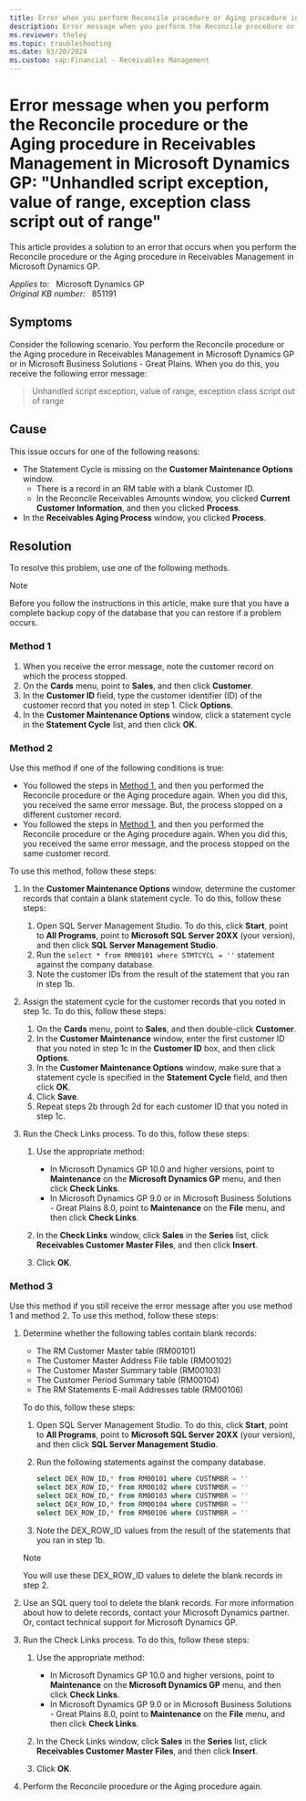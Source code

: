 ```yaml
---
title: Error when you perform Reconcile procedure or Aging procedure in Receivables Management in Microsoft Dynamics GP
description: Error message when you perform the Reconcile procedure or the Aging procedure in Receivables Management in Microsoft Dynamics GP.
ms.reviewer: theley
ms.topic: troubleshooting
ms.date: 03/20/2024
ms.custom: sap:Financial - Receivables Management
---
```

# Error message when you perform the Reconcile procedure or the Aging procedure in Receivables Management in Microsoft Dynamics GP: "Unhandled script exception, value of range, exception class script out of range"

This article provides a solution to an error that occurs when you perform the Reconcile procedure or the Aging procedure in Receivables Management in Microsoft Dynamics GP.

_Applies to:_ &nbsp; Microsoft Dynamics GP  
_Original KB number:_ &nbsp; 851191

## Symptoms

Consider the following scenario. You perform the Reconcile procedure or the Aging procedure in Receivables Management in Microsoft Dynamics GP or in Microsoft Business Solutions - Great Plains. When you do this, you receive the following error message:

> Unhandled script exception, value of range, exception class script out of range

## Cause

This issue occurs for one of the following reasons:

- The Statement Cycle is missing on the **Customer Maintenance Options** window.
  - There is a record in an RM table with a blank Customer ID.
  - In the Reconcile Receivables Amounts window, you clicked **Current Customer Information**, and then you clicked **Process**.
- In the **Receivables Aging Process** window, you clicked **Process**.

## Resolution

To resolve this problem, use one of the following methods.

> [!NOTE]
> Before you follow the instructions in this article, make sure that you have a complete backup copy of the database that you can restore if a problem occurs.

### Method 1

1. When you receive the error message, note the customer record on which the process stopped.
2. On the **Cards** menu, point to **Sales**, and then click **Customer**.
3. In the **Customer ID** field, type the customer identifier (ID) of the customer record that you noted in step 1. Click **Options**.
4. In the **Customer Maintenance Options** window, click a statement cycle in the **Statement Cycle** list, and then click **OK**.

### Method 2

Use this method if one of the following conditions is true:

- You followed the steps in [Method 1](#method-1), and then you performed the Reconcile procedure or the Aging procedure again. When you did this, you received the same error message. But, the process stopped on a different customer record.
- You followed the steps in [Method 1](#method-1), and then you performed the Reconcile procedure or the Aging procedure again. When you did this, you received the same error message, and the process stopped on the same customer record.

To use this method, follow these steps:

1. In the **Customer Maintenance Options** window, determine the customer records that contain a blank statement cycle. To do this, follow these steps:

    1. Open SQL Server Management Studio. To do this, click **Start**, point to **All Programs**, point to **Microsoft SQL Server 20XX** (your version), and then click **SQL Server Management Studio**.
    2. Run the `select * from RM00101 where STMTCYCL = ''` statement against the company database.
    3. Note the customer IDs from the result of the statement that you ran in step 1b.

2. Assign the statement cycle for the customer records that you noted in step 1c. To do this, follow these steps:

    1. On the **Cards** menu, point to **Sales**, and then double-click **Customer**.
    2. In the **Customer Maintenance** window, enter the first customer ID that you noted in step 1c in the **Customer ID** box, and then click **Options**.
    3. In the **Customer Maintenance Options** window, make sure that a statement cycle is specified in the **Statement Cycle** field, and then click **OK**.
    4. Click **Save**.
    5. Repeat steps 2b through 2d for each customer ID that you noted in step 1c.

3. Run the Check Links process. To do this, follow these steps:

    1. Use the appropriate method:

        - In Microsoft Dynamics GP 10.0 and higher versions, point to **Maintenance** on the **Microsoft Dynamics GP** menu, and then click **Check Links**.
        - In Microsoft Dynamics GP 9.0 or in Microsoft Business Solutions - Great Plains 8.0, point to **Maintenance** on the **File** menu, and then click **Check Links**.
    2. In the **Check Links** window, click **Sales** in the **Series** list, click **Receivables Customer Master Files**, and then click **Insert**.
    3. Click **OK**.

### Method 3

Use this method if you still receive the error message after you use method 1 and method 2. To use this method, follow these steps:

1. Determine whether the following tables contain blank records:

    - The RM Customer Master table (RM00101)
    - The Customer Master Address File table (RM00102)
    - The Customer Master Summary table (RM00103)
    - The Customer Period Summary table (RM00104)
    - The RM Statements E-mail Addresses table (RM00106)

    To do this, follow these steps:

    1. Open SQL Server Management Studio.  To do this, click **Start**, point to **All Programs**, point to **Microsoft SQL Server 20XX** (your version), and then click **SQL Server Management Studio**.

    2. Run the following statements against the company database.

        ```sql
        select DEX_ROW_ID,* from RM00101 where CUSTNMBR = ''
        select DEX_ROW_ID,* from RM00102 where CUSTNMBR = ''
        select DEX_ROW_ID,* from RM00103 where CUSTNMBR = ''
        select DEX_ROW_ID,* from RM00104 where CUSTNMBR = ''
        select DEX_ROW_ID,* from RM00106 where CUSTNMBR = ''
        ```

    3. Note the DEX_ROW_ID values from the result of the statements that you ran in step 1b.

    > [!NOTE]
    > You will use these DEX_ROW_ID values to delete the blank records in step 2.

2. Use an SQL query tool to delete the blank records. For more information about how to delete records, contact your Microsoft Dynamics partner. Or, contact technical support for Microsoft Dynamics GP.
3. Run the Check Links process. To do this, follow these steps:

    1. Use the appropriate method:

        - In Microsoft Dynamics GP 10.0 and higher versions, point to **Maintenance** on the **Microsoft Dynamics GP** menu, and then click **Check Links**.
        - In Microsoft Dynamics GP 9.0 or in Microsoft Business Solutions - Great Plains 8.0, point to **Maintenance** on the **File** menu, and then click **Check Links**.

    2. In the Check Links window, click **Sales** in the **Series** list, click **Receivables Customer Master Files**, and then click **Insert**.
    3. Click **OK**.
4. Perform the Reconcile procedure or the Aging procedure again.
